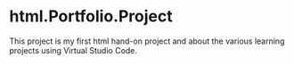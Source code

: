# html.Portfolio.Project
This project is my first html hand-on project and about the various learning projects using Virtual Studio Code.

